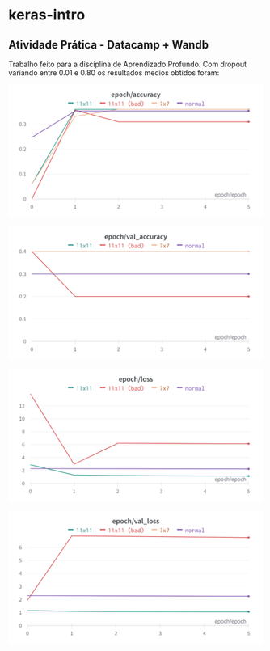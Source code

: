 # keras-intro
## Atividade Prática - Datacamp + Wandb

Trabalho feito para a disciplina de Aprendizado Profundo. Com dropout variando entre 0.01 e 0.80 os resultados medios obtidos foram:

![alt text](https://github.com/marcosmn/keras-intro/blob/main/accuracy.png?raw=true)

![alt text](https://github.com/marcosmn/keras-intro/blob/main/val_accuracy.png?raw=true)

![alt text](https://github.com/marcosmn/keras-intro/blob/main/loss.png?raw=true)

![alt text](https://github.com/marcosmn/keras-intro/blob/main/val_loss.png?raw=true)
